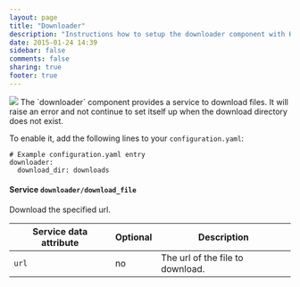 ```yaml
---
layout: page
title: "Downloader"
description: "Instructions how to setup the downloader component with Home Assistant."
date: 2015-01-24 14:39
sidebar: false
comments: false
sharing: true
footer: true
---
```


<img src='/images/supported_brands/emblem-downloads.png' class='brand pull-right' />
The `downloader` component provides a service to download files. It will raise an error and not continue to set itself up when the download directory does not exist.

To enable it, add the following lines to your `configuration.yaml`:

```
# Example configuration.yaml entry
downloader:
  download_dir: downloads
```

#### Service `downloader/download_file`

Download the specified url.

| Service data attribute | Optional | Description |
| ---------------------- | -------- | ----------- |
| `url`                  |       no | The url of the file to download.

